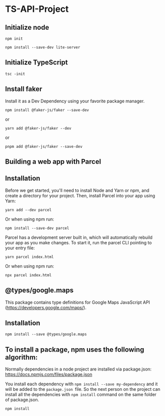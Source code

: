 # TS-API-Project

## Initialize node
```
npm init
```

```
npm install --save-dev lite-server
```



## Initialize TypeScript

```
tsc -init
```
## Install faker

Install it as a Dev Dependency using your favorite package manager.

```
npm install @faker-js/faker --save-dev
```
or

```
yarn add @faker-js/faker --dev
```
or

```
pnpm add @faker-js/faker --save-dev
```



## Building a web app with Parcel

## Installation

Before we get started, you'll need to install Node and Yarn or npm, and create a directory for your project. Then, install Parcel into your app using Yarn:
```
yarn add --dev parcel
```
Or when using npm run:
```
npm install --save-dev parcel
```

Parcel has a development server built in, which will automatically rebuild your app as you make changes. To start it, run the parcel CLI pointing to your entry file:
```
yarn parcel index.html
```
Or when using npm run:
```
npx parcel index.html
```

## @types/google.maps
This package contains type definitions for Google Maps JavaScript API (https://developers.google.com/maps/).

## Installation
```
npm install --save @types/google.maps
```

## To install a package, npm uses the following algorithm:
Normally dependencies in a node project are installed via package.json: https://docs.npmjs.com/files/package.json

You install each dependency with `npm install --save my-dependency` and it will be added to the `package.json `file. So the next person on the project can install all the dependencies with `npm install` command on the same folder of package.json.


```
npm install
```
